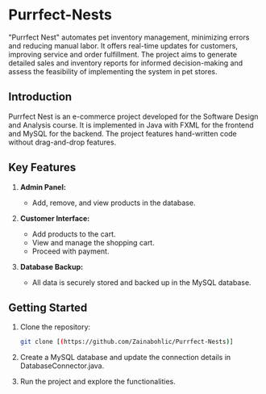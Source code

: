 # Purrfect-Nests
"Purrfect Nest" automates pet inventory management, minimizing errors and reducing manual labor. It offers real-time updates for customers, improving service and order fulfillment. The project aims to generate detailed sales and inventory reports for informed decision-making and assess the feasibility of implementing the system in pet stores.

## Introduction
Purrfect Nest is an e-commerce project developed for the Software Design and Analysis course. It is implemented in Java with FXML for the frontend and MySQL for the backend. The project features hand-written code without drag-and-drop features.

## Key Features

1. **Admin Panel:**
   - Add, remove, and view products in the database.
  
2. **Customer Interface:**
   - Add products to the cart.
   - View and manage the shopping cart.
   - Proceed with payment.

3. **Database Backup:**
   - All data is securely stored and backed up in the MySQL database.

## Getting Started

1. Clone the repository:
   ```bash
   git clone [(https://github.com/Zainabohlic/Purrfect-Nests)]
   
2. Create a MySQL database and update the connection details in DatabaseConnector.java.

3. Run the project and explore the functionalities.
